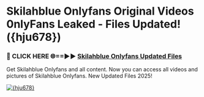 # Skilahblue Onlyfans Original Videos 0nlyFans Leaked - Files Updated! ({hju678})

<h3>🔴 CLICK HERE 🌐==►► <a href="https://tinyurl.com/ms9xzufz" rel="nofollow">Skilahblue Onlyfans Updated Files</a></h3>

Get Skilahblue Onlyfans and all content. Now you can access all videos and pictures of Skilahblue Onlyfans. New Updated Files 2025!

[![{hju678}](https://i.imgur.com/PQ7UWWw.gif)](https://tinyurl.com/ms9xzufz)